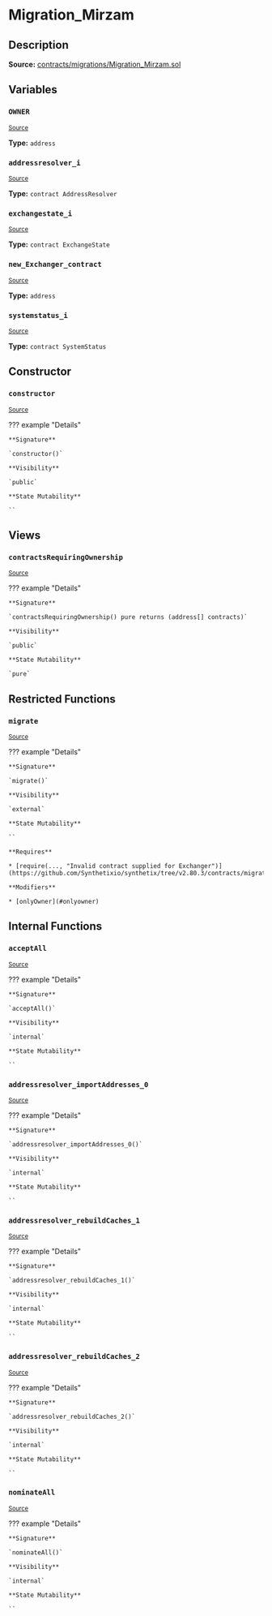 # Migration_Mirzam

## Description

**Source:** [contracts/migrations/Migration_Mirzam.sol](https://github.com/Synthetixio/synthetix/tree/v2.80.3/contracts/migrations/Migration_Mirzam.sol)

## Variables

### `OWNER`

<sub>[Source](https://github.com/Synthetixio/synthetix/tree/v2.80.3/contracts/migrations/Migration_Mirzam.sol#L16)</sub>

**Type:** `address`

### `addressresolver_i`

<sub>[Source](https://github.com/Synthetixio/synthetix/tree/v2.80.3/contracts/migrations/Migration_Mirzam.sol#L23)</sub>

**Type:** `contract AddressResolver`

### `exchangestate_i`

<sub>[Source](https://github.com/Synthetixio/synthetix/tree/v2.80.3/contracts/migrations/Migration_Mirzam.sol#L25)</sub>

**Type:** `contract ExchangeState`

### `new_Exchanger_contract`

<sub>[Source](https://github.com/Synthetixio/synthetix/tree/v2.80.3/contracts/migrations/Migration_Mirzam.sol#L34)</sub>

**Type:** `address`

### `systemstatus_i`

<sub>[Source](https://github.com/Synthetixio/synthetix/tree/v2.80.3/contracts/migrations/Migration_Mirzam.sol#L27)</sub>

**Type:** `contract SystemStatus`

## Constructor

### `constructor`

<sub>[Source](https://github.com/Synthetixio/synthetix/tree/v2.80.3/contracts/migrations/Migration_Mirzam.sol#L36)</sub>

??? example "Details"

    **Signature**

    `constructor()`

    **Visibility**

    `public`

    **State Mutability**

    ``

## Views

### `contractsRequiringOwnership`

<sub>[Source](https://github.com/Synthetixio/synthetix/tree/v2.80.3/contracts/migrations/Migration_Mirzam.sol#L38)</sub>

??? example "Details"

    **Signature**

    `contractsRequiringOwnership() pure returns (address[] contracts)`

    **Visibility**

    `public`

    **State Mutability**

    `pure`

## Restricted Functions

### `migrate`

<sub>[Source](https://github.com/Synthetixio/synthetix/tree/v2.80.3/contracts/migrations/Migration_Mirzam.sol#L45)</sub>

??? example "Details"

    **Signature**

    `migrate()`

    **Visibility**

    `external`

    **State Mutability**

    ``

    **Requires**

    * [require(..., "Invalid contract supplied for Exchanger")](https://github.com/Synthetixio/synthetix/tree/v2.80.3/contracts/migrations/Migration_Mirzam.sol#L46)

    **Modifiers**

    * [onlyOwner](#onlyowner)

## Internal Functions

### `acceptAll`

<sub>[Source](https://github.com/Synthetixio/synthetix/tree/v2.80.3/contracts/migrations/Migration_Mirzam.sol#L70)</sub>

??? example "Details"

    **Signature**

    `acceptAll()`

    **Visibility**

    `internal`

    **State Mutability**

    ``

### `addressresolver_importAddresses_0`

<sub>[Source](https://github.com/Synthetixio/synthetix/tree/v2.80.3/contracts/migrations/Migration_Mirzam.sol#L84)</sub>

??? example "Details"

    **Signature**

    `addressresolver_importAddresses_0()`

    **Visibility**

    `internal`

    **State Mutability**

    ``

### `addressresolver_rebuildCaches_1`

<sub>[Source](https://github.com/Synthetixio/synthetix/tree/v2.80.3/contracts/migrations/Migration_Mirzam.sol#L95)</sub>

??? example "Details"

    **Signature**

    `addressresolver_rebuildCaches_1()`

    **Visibility**

    `internal`

    **State Mutability**

    ``

### `addressresolver_rebuildCaches_2`

<sub>[Source](https://github.com/Synthetixio/synthetix/tree/v2.80.3/contracts/migrations/Migration_Mirzam.sol#L120)</sub>

??? example "Details"

    **Signature**

    `addressresolver_rebuildCaches_2()`

    **Visibility**

    `internal`

    **State Mutability**

    ``

### `nominateAll`

<sub>[Source](https://github.com/Synthetixio/synthetix/tree/v2.80.3/contracts/migrations/Migration_Mirzam.sol#L77)</sub>

??? example "Details"

    **Signature**

    `nominateAll()`

    **Visibility**

    `internal`

    **State Mutability**

    ``
